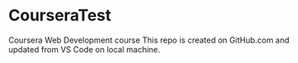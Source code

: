 # CourseraTest
Coursera Web Development course
This repo is created on GitHub.com and updated from VS Code on local machine.